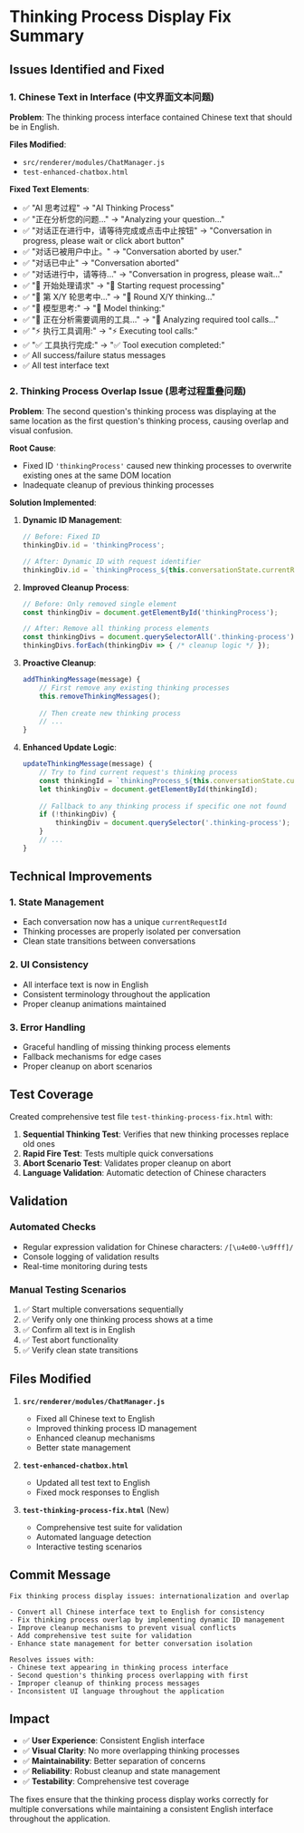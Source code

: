 # Thinking Process Display Fix Summary

## Issues Identified and Fixed

### 1. Chinese Text in Interface (中文界面文本问题)

**Problem**: The thinking process interface contained Chinese text that should be in English.

**Files Modified**:
- `src/renderer/modules/ChatManager.js`
- `test-enhanced-chatbox.html`

**Fixed Text Elements**:
- ✅ "AI 思考过程" → "AI Thinking Process"
- ✅ "正在分析您的问题..." → "Analyzing your question..."
- ✅ "对话正在进行中，请等待完成或点击中止按钮" → "Conversation in progress, please wait or click abort button"
- ✅ "对话已被用户中止。" → "Conversation aborted by user."
- ✅ "对话已中止" → "Conversation aborted"
- ✅ "对话进行中，请等待..." → "Conversation in progress, please wait..."
- ✅ "🔄 开始处理请求" → "🔄 Starting request processing"
- ✅ "🤖 第 X/Y 轮思考中..." → "🤖 Round X/Y thinking..."
- ✅ "💭 模型思考:" → "💭 Model thinking:"
- ✅ "🔧 正在分析需要调用的工具..." → "🔧 Analyzing required tool calls..."
- ✅ "⚡ 执行工具调用:" → "⚡ Executing tool calls:"
- ✅ "✅ 工具执行完成:" → "✅ Tool execution completed:"
- ✅ All success/failure status messages
- ✅ All test interface text

### 2. Thinking Process Overlap Issue (思考过程重叠问题)

**Problem**: The second question's thinking process was displaying at the same location as the first question's thinking process, causing overlap and visual confusion.

**Root Cause**: 
- Fixed ID `'thinkingProcess'` caused new thinking processes to overwrite existing ones at the same DOM location
- Inadequate cleanup of previous thinking processes

**Solution Implemented**:

1. **Dynamic ID Management**:
   ```javascript
   // Before: Fixed ID
   thinkingDiv.id = 'thinkingProcess';
   
   // After: Dynamic ID with request identifier
   thinkingDiv.id = `thinkingProcess_${this.conversationState.currentRequestId || Date.now()}`;
   ```

2. **Improved Cleanup Process**:
   ```javascript
   // Before: Only removed single element
   const thinkingDiv = document.getElementById('thinkingProcess');
   
   // After: Remove all thinking process elements
   const thinkingDivs = document.querySelectorAll('.thinking-process');
   thinkingDivs.forEach(thinkingDiv => { /* cleanup logic */ });
   ```

3. **Proactive Cleanup**:
   ```javascript
   addThinkingMessage(message) {
       // First remove any existing thinking processes
       this.removeThinkingMessages();
       
       // Then create new thinking process
       // ...
   }
   ```

4. **Enhanced Update Logic**:
   ```javascript
   updateThinkingMessage(message) {
       // Try to find current request's thinking process
       const thinkingId = `thinkingProcess_${this.conversationState.currentRequestId || Date.now()}`;
       let thinkingDiv = document.getElementById(thinkingId);
       
       // Fallback to any thinking process if specific one not found
       if (!thinkingDiv) {
           thinkingDiv = document.querySelector('.thinking-process');
       }
       // ...
   }
   ```

## Technical Improvements

### 1. State Management
- Each conversation now has a unique `currentRequestId`
- Thinking processes are properly isolated per conversation
- Clean state transitions between conversations

### 2. UI Consistency
- All interface text is now in English
- Consistent terminology throughout the application
- Proper cleanup animations maintained

### 3. Error Handling
- Graceful handling of missing thinking process elements
- Fallback mechanisms for edge cases
- Proper cleanup on abort scenarios

## Test Coverage

Created comprehensive test file `test-thinking-process-fix.html` with:

1. **Sequential Thinking Test**: Verifies that new thinking processes replace old ones
2. **Rapid Fire Test**: Tests multiple quick conversations
3. **Abort Scenario Test**: Validates proper cleanup on abort
4. **Language Validation**: Automatic detection of Chinese characters

## Validation

### Automated Checks
- Regular expression validation for Chinese characters: `/[\u4e00-\u9fff]/`
- Console logging of validation results
- Real-time monitoring during tests

### Manual Testing Scenarios
1. ✅ Start multiple conversations sequentially
2. ✅ Verify only one thinking process shows at a time
3. ✅ Confirm all text is in English
4. ✅ Test abort functionality
5. ✅ Verify clean state transitions

## Files Modified

1. **`src/renderer/modules/ChatManager.js`**
   - Fixed all Chinese text to English
   - Improved thinking process ID management
   - Enhanced cleanup mechanisms
   - Better state management

2. **`test-enhanced-chatbox.html`**
   - Updated all test text to English
   - Fixed mock responses to English

3. **`test-thinking-process-fix.html`** (New)
   - Comprehensive test suite for validation
   - Automated language detection
   - Interactive testing scenarios

## Commit Message

```
Fix thinking process display issues: internationalization and overlap

- Convert all Chinese interface text to English for consistency
- Fix thinking process overlap by implementing dynamic ID management
- Improve cleanup mechanisms to prevent visual conflicts
- Add comprehensive test suite for validation
- Enhance state management for better conversation isolation

Resolves issues with:
- Chinese text appearing in thinking process interface
- Second question's thinking process overlapping with first
- Improper cleanup of thinking process messages
- Inconsistent UI language throughout the application
```

## Impact

- ✅ **User Experience**: Consistent English interface
- ✅ **Visual Clarity**: No more overlapping thinking processes
- ✅ **Maintainability**: Better separation of concerns
- ✅ **Reliability**: Robust cleanup and state management
- ✅ **Testability**: Comprehensive test coverage

The fixes ensure that the thinking process display works correctly for multiple conversations while maintaining a consistent English interface throughout the application. 